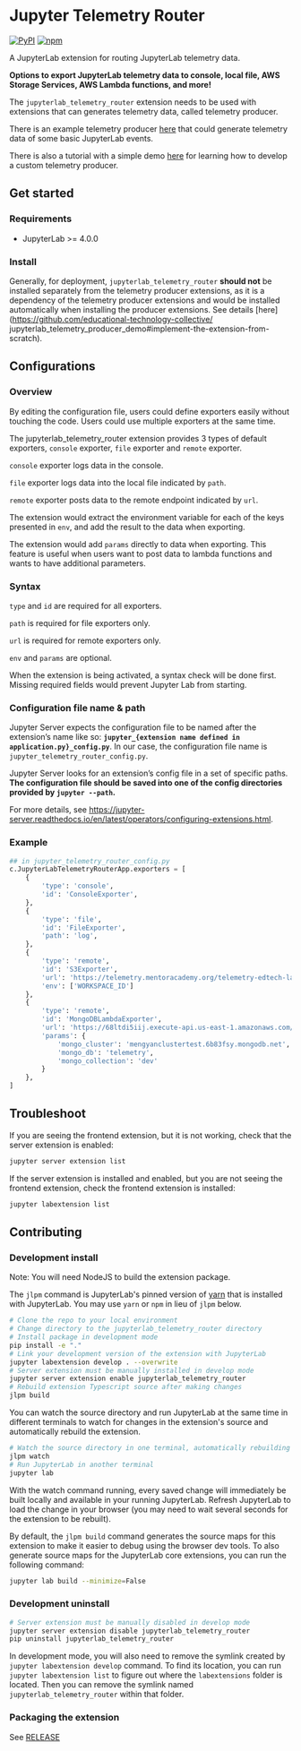 # Jupyter Telemetry Router

[![PyPI](https://img.shields.io/pypi/v/jupyterlab_telemetry_router.svg)](https://pypi.org/project/jupyterlab_telemetry_router)
[![npm](https://img.shields.io/npm/v/jupyterlab-telemetry-router.svg)](https://www.npmjs.com/package/jupyterlab_telemetry_router)

A JupyterLab extension for routing JupyterLab telemetry data.

**Options to export JupyterLab telemetry data to console, local file, AWS Storage Services, AWS Lambda functions, and more!**

The `jupyterlab_telemetry_router` extension needs to be used with extensions that can generates telemetry data, called telemetry producer.

There is an example telemetry producer [here](https://github.com/educational-technology-collective/telemetry-producer) that could generate telemetry data of some basic JupyterLab events.

There is also a tutorial with a simple demo [here](https://github.com/educational-technology-collective/etc_jupyterlab_telemetry_producer_demo) for learning how to develop a custom telemetry producer.

## Get started

### Requirements

- JupyterLab >= 4.0.0

### Install

Generally, for deployment, `jupyterlab_telemetry_router` **should not** be installed separately from the telemetry producer extensions, as it is a dependency of the telemetry producer extensions and would be installed automatically when installing the producer extensions. See details [here](https://github.com/educational-technology-collective/ jupyterlab_telemetry_producer_demo#implement-the-extension-from-scratch).

## Configurations

### Overview

By editing the configuration file, users could define exporters easily without touching the code. Users could use multiple exporters at the same time.

The jupyterlab_telemetry_router extension provides 3 types of default exporters, `console` exporter, `file` exporter and `remote` exporter.

`console` exporter logs data in the console.

`file` exporter logs data into the local file indicated by `path`.

`remote` exporter posts data to the remote endpoint indicated by `url`.

The extension would extract the environment variable for each of the keys presented in `env`, and add the result to the data when exporting.

The extension would add `params` directly to data when exporting. This feature is useful when users want to post data to lambda functions and wants to have additional parameters.

### Syntax

`type` and `id` are required for all exporters.

`path` is required for file exporters only.

`url` is required for remote exporters only.

`env` and `params` are optional.

When the extension is being activated, a syntax check will be done first. Missing required fields would prevent Jupyter Lab from starting.

### Configuration file name & path

Jupyter Server expects the configuration file to be named after the extension’s name like so: **`jupyter_{extension name defined in application.py}_config.py`**. In our case, the configuration file name is `jupyter_telemetry_router_config.py`.

Jupyter Server looks for an extension’s config file in a set of specific paths. **The configuration file should be saved into one of the config directories provided by `jupyter --path`.**

For more details, see https://jupyter-server.readthedocs.io/en/latest/operators/configuring-extensions.html.

### Example

```python
## in jupyter_telemetry_router_config.py
c.JupyterLabTelemetryRouterApp.exporters = [
    {
        'type': 'console',
        'id': 'ConsoleExporter',
    },
    {
        'type': 'file',
        'id': 'FileExporter',
        'path': 'log',
    },
    {
        'type': 'remote',
        'id': 'S3Exporter',
        'url': 'https://telemetry.mentoracademy.org/telemetry-edtech-labs-si-umich-edu/dev/test-telemetry',
        'env': ['WORKSPACE_ID']
    },
    {
        'type': 'remote',
        'id': 'MongoDBLambdaExporter',
        'url': 'https://68ltdi5iij.execute-api.us-east-1.amazonaws.com/mongo',
        'params': {
            'mongo_cluster': 'mengyanclustertest.6b83fsy.mongodb.net',
            'mongo_db': 'telemetry',
            'mongo_collection': 'dev'
        }
    },
]
```

## Troubleshoot

If you are seeing the frontend extension, but it is not working, check
that the server extension is enabled:

```bash
jupyter server extension list
```

If the server extension is installed and enabled, but you are not seeing
the frontend extension, check the frontend extension is installed:

```bash
jupyter labextension list
```

## Contributing

### Development install

Note: You will need NodeJS to build the extension package.

The `jlpm` command is JupyterLab's pinned version of
[yarn](https://yarnpkg.com/) that is installed with JupyterLab. You may use
`yarn` or `npm` in lieu of `jlpm` below.

```bash
# Clone the repo to your local environment
# Change directory to the jupyterlab_telemetry_router directory
# Install package in development mode
pip install -e "."
# Link your development version of the extension with JupyterLab
jupyter labextension develop . --overwrite
# Server extension must be manually installed in develop mode
jupyter server extension enable jupyterlab_telemetry_router
# Rebuild extension Typescript source after making changes
jlpm build
```

You can watch the source directory and run JupyterLab at the same time in different terminals to watch for changes in the extension's source and automatically rebuild the extension.

```bash
# Watch the source directory in one terminal, automatically rebuilding when needed
jlpm watch
# Run JupyterLab in another terminal
jupyter lab
```

With the watch command running, every saved change will immediately be built locally and available in your running JupyterLab. Refresh JupyterLab to load the change in your browser (you may need to wait several seconds for the extension to be rebuilt).

By default, the `jlpm build` command generates the source maps for this extension to make it easier to debug using the browser dev tools. To also generate source maps for the JupyterLab core extensions, you can run the following command:

```bash
jupyter lab build --minimize=False
```

### Development uninstall

```bash
# Server extension must be manually disabled in develop mode
jupyter server extension disable jupyterlab_telemetry_router
pip uninstall jupyterlab_telemetry_router
```

In development mode, you will also need to remove the symlink created by `jupyter labextension develop`
command. To find its location, you can run `jupyter labextension list` to figure out where the `labextensions`
folder is located. Then you can remove the symlink named `jupyterlab_telemetry_router` within that folder.

### Packaging the extension

See [RELEASE](RELEASE.md)
